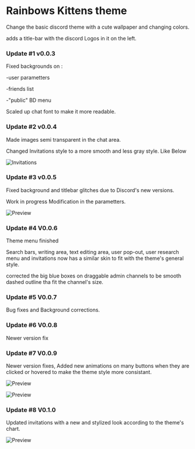 # Rainbows Kittens theme

Change the basic discord theme with a cute wallpaper and changing colors.

adds a title-bar with the discord Logos in it on the left.

### Update #1 v0.0.3

Fixed backgrounds on :				

 -user parametters
 
 -friends list
 
 -"public" BD menu
 
Scaled up chat font to make it more readable.

### Update #2 v0.0.4

Made images semi transparent in the chat area.

Changed Invitations style to a more smooth and less gray style. Like Below

![Invitations](https://orig10.deviantart.net/24be/f/2017/241/7/9/preview_inv_by_azagwen-dblqzi8.jpg)

### Update #3 v0.0.5

Fixed background and titlebar glitches due to Discord's new versions.

Work in progress Modification in the parametters.

![Preview](http://orig15.deviantart.net/8194/f/2017/210/c/e/rbkt_by_azagwen-dbi5tko.gif)

### Update #4 V0.0.6

Theme menu finished

Search bars, writing area, text editing area, user pop-out, user research menu and invitations now has a similar skin to fit with the theme's general style.

corrected the big blue boxes on draggable admin channels to be smooth dashed outline tha fit the channel's size.

### Update #5 V0.0.7

Bug fixes and Background corrections.

### Update #6 V0.0.8

Newer version fix

### Update #7 V0.0.9

Newer version fixes, Added new animations on many buttons when they are clicked or hovered to make the theme style more consistant.

![Preview](https://i.gyazo.com/6717dc9d35a3ab2cd8e52a219f338645.gif)

![Preview](https://i.gyazo.com/27dd757a84b4a89defb3280a23252131.gif)

### Update #8 V0.1.0

Updated invitations with a new and stylized look according to the theme's chart.

![Preview](https://orig00.deviantart.net/e44a/f/2018/147/2/b/inv_prev_by_azagwen-dcco27p.png)




